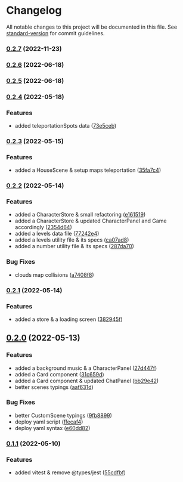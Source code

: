 # Changelog

All notable changes to this project will be documented in this file. See [standard-version](https://github.com/conventional-changelog/standard-version) for commit guidelines.

### [0.2.7](https://github.com/matthieu-locussol/taktixapp/compare/v0.2.6...v0.2.7) (2022-11-23)

### [0.2.6](https://github.com/matthieu-locussol/TaktixApp/compare/v0.2.5...v0.2.6) (2022-06-18)

### [0.2.5](https://github.com/matthieu-locussol/TaktixApp/compare/v0.2.4...v0.2.5) (2022-06-18)

### [0.2.4](https://github.com/matthieu-locussol/TaktixApp/compare/v0.2.3...v0.2.4) (2022-05-18)


### Features

* added teleportationSpots data ([73e5ceb](https://github.com/matthieu-locussol/TaktixApp/commit/73e5ceb4206df6d98e3a251cc23d597ec2673b85))

### [0.2.3](https://github.com/matthieu-locussol/TaktixApp/compare/v0.2.2...v0.2.3) (2022-05-15)


### Features

* added a HouseScene & setup maps teleportation ([35fa7c4](https://github.com/matthieu-locussol/TaktixApp/commit/35fa7c434d3f2fcfedf94c490124ab5078ab2c5e))

### [0.2.2](https://github.com/matthieu-locussol/TaktixApp/compare/v0.2.1...v0.2.2) (2022-05-14)


### Features

* added a CharacterStore & small refactoring ([e161519](https://github.com/matthieu-locussol/TaktixApp/commit/e1615196e92df1ae43031f4a4a3fddb4479d16df))
* added a CharacterStore & updated CharacterPanel and Game accordingly ([2354d64](https://github.com/matthieu-locussol/TaktixApp/commit/2354d647ec1f2631ba188c4a40b5b34ebf7a7ca3))
* added a levels data file ([77242e4](https://github.com/matthieu-locussol/TaktixApp/commit/77242e43c9a6bc23fc58c3a76e9bcb5c051a31b2))
* added a levels utility file & its specs ([ca07ad8](https://github.com/matthieu-locussol/TaktixApp/commit/ca07ad8402cc283bed4cc135b640020dbb8b3865))
* added a number utility file & its specs ([287da70](https://github.com/matthieu-locussol/TaktixApp/commit/287da70f90528cdd8329274f1c93bb0eb784a344))


### Bug Fixes

* clouds map collisions ([a7408f8](https://github.com/matthieu-locussol/TaktixApp/commit/a7408f811265788f717b3651c02fc94d32cbf665))

### [0.2.1](https://github.com/matthieu-locussol/TaktixApp/compare/v0.2.0...v0.2.1) (2022-05-14)


### Features

* added a store & a loading screen ([382945f](https://github.com/matthieu-locussol/TaktixApp/commit/382945f30037b16213a4b4260d6f587485aacb95))

## [0.2.0](https://github.com/matthieu-locussol/TaktixApp/compare/v0.1.1...v0.2.0) (2022-05-13)


### Features

* added a background music & a CharacterPanel ([27d447f](https://github.com/matthieu-locussol/TaktixApp/commit/27d447fada5b2d51484149b5bfbe421670019d83))
* added a Card component ([31c659d](https://github.com/matthieu-locussol/TaktixApp/commit/31c659da42d2366ff57b02fb4eaacff0a1dca6d7))
* added a Card component & updated ChatPanel ([bb29e42](https://github.com/matthieu-locussol/TaktixApp/commit/bb29e4212db2f296d98c2edee9cad17dd5056a35))
* better scenes typings ([aaf631d](https://github.com/matthieu-locussol/TaktixApp/commit/aaf631d29fc7c6041765138bcdc90609c8fda469))


### Bug Fixes

* better CustomScene typings ([9fb8899](https://github.com/matthieu-locussol/TaktixApp/commit/9fb88993f26460de752df9c6ad596dbd338269ae))
* deploy yaml script ([ffecaf4](https://github.com/matthieu-locussol/TaktixApp/commit/ffecaf4c5b22456b019301a5612049ded55b1ff4))
* deploy yaml syntax ([e60dd82](https://github.com/matthieu-locussol/TaktixApp/commit/e60dd824da1062469d26146c8dbf76e483e8db2d))

### [0.1.1](https://github.com/matthieu-locussol/TaktixApp/compare/v0.1.0...v0.1.1) (2022-05-10)


### Features

* added vitest & remove @types/jest ([55cdfbf](https://github.com/matthieu-locussol/TaktixApp/commit/55cdfbf9623fc5493a5dcf8bc5cce343602e579f))
